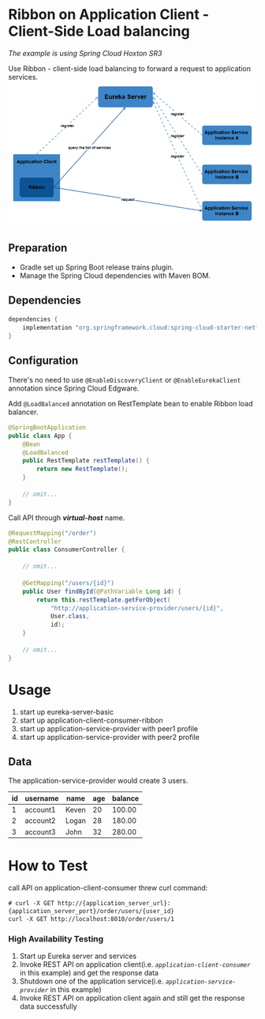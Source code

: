 # Ribbon on Application Client - Client-Side Load balancing
_The example is using Spring Cloud Hoxton SR3_

Use Ribbon - client-side load balancing to forward a request to application services.
![image](../images/Eureka%20with%20Ribbon%20architecture.png)

## Preparation
- Gradle set up Spring Boot release trains plugin.
- Manage the Spring Cloud dependencies with Maven BOM.

## Dependencies
```groovy
dependencies {
    implementation "org.springframework.cloud:spring-cloud-starter-netflix-eureka-client"
}
```
## Configuration
There's no need to use `@EnableDiscoveryClient` or `@EnableEurekaClient` annotation since Spring Cloud Edgware.

Add `@LoadBalanced` annotation on RestTemplate bean to enable Ribbon load balancer.
```java
@SpringBootApplication
public class App {
    @Bean
    @LoadBalanced
    public RestTemplate restTemplate() {
        return new RestTemplate();
    }

    // omit...
}
```

Call API through **_virtual-host_** name.
```java
@RequestMapping("/order")
@RestController
public class ConsumerController {
    
    // omit...

    @GetMapping("/users/{id}")
    public User findById(@PathVariable Long id) {
        return this.restTemplate.getForObject(
            "http://application-service-provider/users/{id}",
            User.class, 
            id);
    }

    // omit...
}
```

# Usage
1. start up eureka-server-basic
2. start up application-client-consumer-ribbon
3. start up application-service-provider with peer1 profile
4. start up application-service-provider with peer2 profile

## Data
The application-service-provider would create 3 users.

| id | username | name | age | balance |
|---|---|---|---|---|
| 1 | account1 | Keven | 20 | 100.00 |
| 2 | account2 | Logan | 28 | 180.00 |
| 3 | account3 | John | 32 | 280.00 |

# How to Test
call API on application-client-consumer threw curl command:
```shell script
# curl -X GET http://{application_server_url}:{application_server_port}/order/users/{user_id}
curl -X GET http://localhost:8010/order/users/1
```

### High Availability Testing
1. Start up Eureka server and services
2. Invoke REST API on application client(i.e. _`application-client-consumer`_ in this example) and get the response data
3. Shutdown one of the application service(i.e. _`application-service-provider`_ in this example)
4. Invoke REST API on application client again and still get the response data successfully